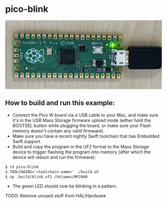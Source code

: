 # pico-blink

<img src="https://raw.githubusercontent.com/kubamracek/swift-evolution/branch/assets/pico-blink.jpg">

## How to build and run this example:

- Connect the Pico W board via a USB cable to your Mac, and make sure it's in the USB Mass Storage firmware upload mode (either hold the BOOTSEL button while plugging the board, or make sure your Flash memory doesn't contain any valid firmware).
- Make sure you have a recent nightly Swift toolchain that has Embedded Swift support.
- Build and copy the program in the UF2 format to the Mass Storage device to trigger flashing the program into memory (after which the device will reboot and run the firmware):
``` console
$ cd pico-blink
$ TOOLCHAINS='<toolchain-name>' ./build.sh
$ cp .build/blink.uf2 /Volumes/RP2040
```
- The green LED should now be blinking in a pattern.

TODO: Remove unused stuff from HAL/Hardware